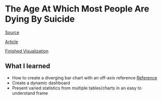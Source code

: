 # The Age At Which Most People Are Dying By Suicide

[Source](https://data.world/makeovermonday/2019w51) 


[Article](https://fivethirtyeight.com/features/the-spurs-have-never-been-this-bad-at-defense/)


[Finished Visualization](https://public.tableau.com/views/MM2019W51_15797247887810/Dashboard1?:display_count=y&publish=yes&:origin=viz_share_link)


## What I learned

- How to create a diverging bar chart with an off-axis reference [Reference](https://community.tableau.com/thread/307447)
- Create a dynamic dashboard
- Present varied statistics from multiple tables/charts in an easy to understand frame
	
